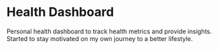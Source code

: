 # Health Dashboard

Personal health dashboard to track health metrics and provide insights.
Started to stay motivated on my own journey to a better lifestyle.
